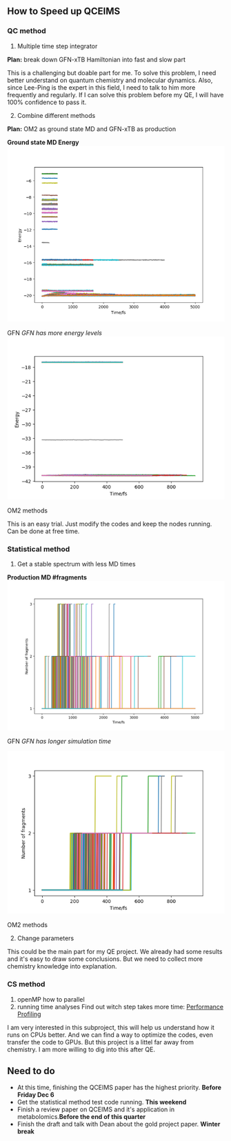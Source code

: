 ## How to Speed up QCEIMS
### QC method
1. Multiple time step integrator 

  **Plan:** break down GFN-xTB Hamiltonian into fast and slow part
  
 This is a challenging but doable part for me. To solve this problem, I need better understand on 
 quantum chemistry and molecular dynamics. Also, since Lee-Ping is the expert in this field,
 I need to talk to him more frequently and regularly. If I can solve this problem before my QE, 
 I will have 100% confidence to pass it.
 
 
2. Combine different methods 

  **Plan:** OM2 as ground state MD and GFN-xTB as production
  
  **Ground state MD Energy**  
  ![GFN_energy](/image/new143energy.png)
  
  GFN *GFN has more energy levels*
  ![OM2_energy](/image/143energy.png)
  
  OM2 methods 
  
  This is an easy trial. Just modify the codes and keep the nodes running. Can be done at free time.
  
  
### Statistical method
1. Get a stable spectrum with less MD times

**Production MD #fragments**
  ![GFN_fragment](/image/newversion143.png)
  
  GFN *GFN has longer simulation time*
  
  ![OM2_fragment](/image/143fragments.png)
  
  OM2 methods

2. Change parameters

This could be the main part for my QE project. We already had some results and it's easy 
to draw some conclusions. But we need to collect more chemistry knowledge into explanation.


### CS method
1. openMP
  how to parallel
2. running time analyses
  Find out witch step takes more time:
  [Performance Profiling](https://docs.oracle.com/cd/E19957-01/805-4940/6j4m1u7q2/index.html)
  
  
I am very interested in this subproject, this will help us understand how it runs on CPUs better.
And we can find a way to optimize the codes, even transfer the code to GPUs. But this project is 
a littel far away from chemistry. I am more willing to dig into this after QE. 

## Need to do
* At this time, finishing the QCEIMS paper has the highest priority. **Before Friday Dec 6**
* Get the statistical method test code running. **This weekend**
* Finish a review paper on QCEIMS and it's application in metabolomics.**Before the end of this quarter**
* Finish the draft and talk with Dean about the gold project paper. **Winter break**

